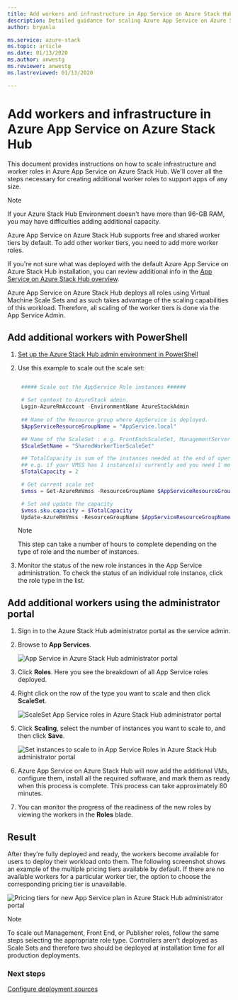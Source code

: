 ```yaml
---
title: Add workers and infrastructure in App Service on Azure Stack Hub | Microsoft Docs
description: Detailed guidance for scaling Azure App Service on Azure Stack Hub
author: bryanla

ms.service: azure-stack
ms.topic: article
ms.date: 01/13/2020
ms.author: anwestg
ms.reviewer: anwestg
ms.lastreviewed: 01/13/2020

---
```


# Add workers and infrastructure in Azure App Service on Azure Stack Hub

This document provides instructions on how to scale infrastructure and worker roles in Azure App Service on Azure Stack Hub. We'll cover all the steps necessary for creating additional worker roles to support apps of any size.

> [!NOTE]
> If your Azure Stack Hub Environment doesn't have more than 96-GB RAM, you may have difficulties adding additional capacity.

Azure App Service on Azure Stack Hub supports free and shared worker tiers by default. To add other worker tiers, you need to add more worker roles.

If you're not sure what was deployed with the default Azure App Service on Azure Stack Hub installation, you can review additional info in the [App Service on Azure Stack Hub overview](azure-stack-app-service-overview.md).

Azure App Service on Azure Stack Hub deploys all roles using Virtual Machine Scale Sets and as such takes advantage of the scaling capabilities of this workload. Therefore, all scaling of the worker tiers is done via the App Service Admin.

## Add additional workers with PowerShell

1. [Set up the Azure Stack Hub admin environment in PowerShell](azure-stack-powershell-configure-admin.md)

2. Use this example to scale out the scale set:
   ```powershell
   
    ##### Scale out the AppService Role instances ######
   
    # Set context to AzureStack admin.
    Login-AzureRmAccount -EnvironmentName AzureStackAdmin
                                                 
    ## Name of the Resource group where AppService is deployed.
    $AppServiceResourceGroupName = "AppService.local"

    ## Name of the ScaleSet : e.g. FrontEndsScaleSet, ManagementServersScaleSet, PublishersScaleSet , LargeWorkerTierScaleSet,      MediumWorkerTierScaleSet, SmallWorkerTierScaleSet, SharedWorkerTierScaleSet
    $ScaleSetName = "SharedWorkerTierScaleSet"

    ## TotalCapacity is sum of the instances needed at the end of operation. 
    ## e.g. if your VMSS has 1 instance(s) currently and you need 1 more the TotalCapacity should be set to 2
    $TotalCapacity = 2  

    # Get current scale set
    $vmss = Get-AzureRmVmss -ResourceGroupName $AppServiceResourceGroupName -VMScaleSetName $ScaleSetName

    # Set and update the capacity
    $vmss.sku.capacity = $TotalCapacity
    Update-AzureRmVmss -ResourceGroupName $AppServiceResourceGroupName -Name $ScaleSetName -VirtualMachineScaleSet $vmss 
   ```    

   > [!NOTE]
   > This step can take a number of hours to complete depending on the type of role and the number of instances.
   >
   >

3. Monitor the status of the new role instances in the App Service administration. To check the status of an individual role instance, click the role type in the list.

## Add additional workers using the administrator portal

1. Sign in to the Azure Stack Hub administrator portal as the service admin.

2. Browse to **App Services**.

    ![App Service in Azure Stack Hub administrator portal](media/azure-stack-app-service-add-worker-roles/image01.png)

3. Click **Roles**. Here you see the breakdown of all App Service roles deployed.

4. Right click on the row of the type you want to scale and then click **ScaleSet**.

    ![ScaleSet App Service roles in Azure Stack Hub administrator portal](media/azure-stack-app-service-add-worker-roles/image02.png)

5. Click **Scaling**, select the number of instances you want to scale to, and then click **Save**.

    ![Set instances to scale to in App Service Roles in Azure Stack Hub administrator portal](media/azure-stack-app-service-add-worker-roles/image03.png)

6. Azure App Service on Azure Stack Hub will now add the additional VMs, configure them, install all the required software, and mark them as ready when this process is complete. This process can take approximately 80 minutes.

7. You can monitor the progress of the readiness of the new roles by viewing the workers in the **Roles** blade.

## Result

After they're fully deployed and ready, the workers become available for users to deploy their workload onto them. The following screenshot shows an example of the multiple pricing tiers available by default. If there are no available workers for a particular worker tier, the option to choose the corresponding pricing tier is unavailable.

![Pricing tiers for new App Service plan in Azure Stack Hub administrator portal](media/azure-stack-app-service-add-worker-roles/image04.png)

>[!NOTE]
> To scale out Management, Front End, or Publisher roles, follow the same steps selecting the appropriate role type. Controllers aren't deployed as Scale Sets and therefore two should be deployed at installation time for all production deployments.

### Next steps

[Configure deployment sources](azure-stack-app-service-configure-deployment-sources.md)
